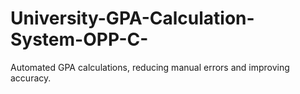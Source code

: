 # University-GPA-Calculation-System-OPP-C-
Automated GPA calculations, reducing manual errors and improving accuracy.
